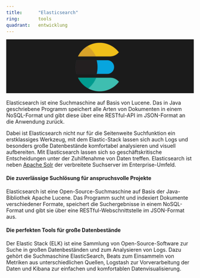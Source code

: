 ```yaml
---
title:      "Elasticsearch"
ring:       tools
quadrant:   entwicklung
---
```


![Enterprise-Suche mit Elasticsearch](/assets/images/elasticsearch.png)

Elasticsearch ist eine Suchmaschine auf Basis von Lucene. Das in Java geschriebene Programm speichert alle Arten von Dokumenten in einem NoSQL-Format und gibt diese über eine RESTful-API im JSON-Format an die Anwendung zurück.

Dabei ist Elasticsearch nicht nur für die Seitenweite Suchfunktion ein erstklassiges Werkzeug, mit dem Elastic-Stack lassen sich auch Logs und besonders große Datenbestände komfortabel analysieren und visuell aufbereiten. Mit Elasticsearch lassen sich so geschäftskritische Entscheidungen unter der Zuhilfenahme von Daten treffen. Elasticsearch ist neben [Apache Solr](/entwicklung/Solr.html) der verbreitete Suchserver im Enterprise-Umfeld.
 
#### Die zuverlässige Suchlösung für anspruchsvolle Projekte
Elasticsearch ist eine Open-Source-Suchmaschine auf Basis der Java-Bibliothek Apache Lucene. Das Programm sucht und indexiert Dokumente verschiedener Formate, speichert die Suchergebnisse in einem NoSQL-Format und gibt sie über eine RESTful-Webschnittstelle im JSON-Format aus.

#### Die perfekten Tools für große Datenbestände
Der Elastic Stack (ELK) ist eine Sammlung von Open-Source-Software zur Suche in großen Datenbeständen und zum Analysieren von Logs. Dazu gehört die Suchmaschine ElasticSearch, Beats zum Einsammeln von Metriken aus unterschiedlichen Quellen, Logstash zur Vorverarbeitung der Daten und Kibana zur einfachen und komfortablen Datenvisualisierung.
